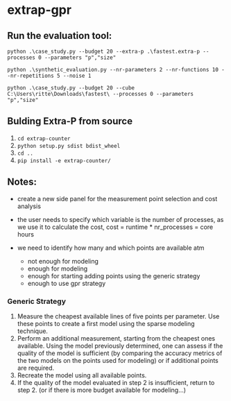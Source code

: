 # extrap-gpr

## Run the evaluation tool:

`python .\case_study.py --budget 20 --extra-p .\fastest.extra-p --processes 0 --parameters "p","size"`

`python .\synthetic_evaluation.py --nr-parameters 2 --nr-functions 10 --nr-repetitions 5 --noise 1`

`python .\case_study.py --budget 20 --cube C:\Users\ritte\Downloads\fastest\ --processes 0 --parameters "p","size"`


## Bulding Extra-P from source

1. `cd extrap-counter`
2. `python setup.py sdist bdist_wheel`
3. `cd ..`
4. `pip install -e extrap-counter/`

## Notes:

* create a new side panel for the measurement point selection and cost analysis

* the user needs to specify which variable is the number of processes, as we use it to calculate the cost, cost = runtime * nr_processes = core hours

* we need to identify how many and which points are available atm
    * not enough for modeling
    * enough for modeling
    * enough for starting adding points using the generic strategy
    * enough to use gpr strategy


### Generic Strategy

1. Measure the cheapest available lines of five points per
parameter. Use these points to create a first model using
the sparse modeling technique.
2. Perform an additional measurement, starting from the
cheapest ones available. Using the model previously determined,
one can assess if the quality of the model is
sufficient (by comparing the accuracy metrics of the two models on the points used for modeling) or if additional points are required.
3. Recreate the model using all available points.
4. If the quality of the model evaluated in step 2 is insufficient,
return to step 2. (or if there is more budget available for modeling...)